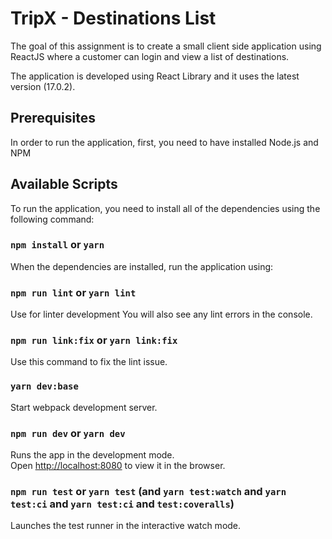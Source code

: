 # TripX - Destinations List

The goal of this assignment is to create a small client side application using ReactJS where a customer can login and view a list of destinations.

The application is developed using React Library and it uses the latest version (17.0.2).

## Prerequisites
In order to run the application, first, you need to have installed Node.js and NPM

## Available Scripts

To run the application, you need to install all of the dependencies using the following command:

### `npm install` or `yarn`

When the dependencies are installed, run the application using:

### `npm run lint` or `yarn lint`
Use for linter development
You will also see any lint errors in the console.

### `npm run link:fix` or `yarn link:fix`
Use this command to fix the lint issue.

### `yarn dev:base`
Start webpack development server.

### `npm run dev` or `yarn dev`
Runs the app in the development mode.\
Open [http://localhost:8080](http://localhost:8080) to view it in the browser.

### `npm run test` or `yarn test` (and `yarn test:watch` and `yarn test:ci` and `yarn test:ci` and `test:coveralls`)
Launches the test runner in the interactive watch mode.